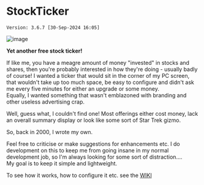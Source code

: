 # StockTicker 
`Version: 3.6.7 [30-Sep-2024 16:05]`

![image](https://github.com/steveohara/stockticker/wiki/images/overall.png)

**Yet another free stock ticker!**

If like me, you have a meagre amount of money "invested" in stocks and 
shares, then you're probably interested in how they're doing - 
usually badly of course!  I wanted a ticker that would sit in the corner of 
my PC screen, that wouldn't take up too much space, be easy to configure and didn't 
ask me every five minutes for either an upgrade or some money.  
Equally, I wanted something that wasn't emblazoned with branding and other 
useless advertising crap.

Well, guess what, I couldn't find one!  Most offerings either cost money, 
lack an overall summary display or look like some sort of Star Trek gizmo.

So, back in 2000, I wrote my own.  

Feel free to criticise or make suggestions 
for enhancements etc.  I do development on this to keep me from going insane 
in my normal development job, so I'm always looking for some sort of distraction....  
My goal is to keep it simple and lightweight.

To see how it works, how to configure it etc. see the [WIKI](https://github.com/steveohara/stockticker/wiki)

